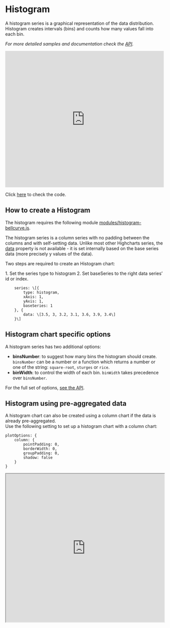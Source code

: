 Histogram
===

A histogram series is a graphical representation of the data distribution. Histogram creates intervals (bins) and counts how many values fall into each bin.

_For more detailed samples and documentation check the [API](http://api.highcharts.com/highcharts/plotOptions.histogram)._

<iframe width="320" height="240" style="width: 100%; height: 432px; border: none;" src=https://www.highcharts.com/samples/view.php?path=highcharts/demo/histogram></iframe>

Click [here](https://jsfiddle.net/gh/get/library/pure/highcharts/highcharts/tree/master/samples/highcharts/demo/histogram/) to check the code.

How to create a Histogram
-------------------------

The histogram requires the following module [modules/histogram-bellcurve.js](https://code.highcharts.com/modules/histogram-bellcurve.js).

The histogram series is a column series with no padding between the columns and with self-setting data. Unlike most other Highcharts series, the [data](http://api.highcharts.com/highcharts/series.histogram) property is not available - it is set internally based on the base series data (more precisely y values of the data).

Two steps are required to create an Histogram chart:

1\. Set the series type to histogram 2. Set baseSeries to the right data series’ id or index.

    
        series: \[{
            type: histogram,
            xAxis: 1,
            yAxis: 1,
            baseSeries: 1
        }, {
            data: \[3.5, 3, 3.2, 3.1, 3.6, 3.9, 3.4\]
        }\]
    

Histogram chart specific options
--------------------------------

A histogram series has two additional options:

*   **binsNumber**: to suggest how many bins the histogram should create. `binsNumber` can be a number or a function which returns a number or one of the string: `square-root`, `sturges` or `rice`.
*   **binWidth**: to control the width of each bin. `binWidth` takes precedence over `binsNumber`.

For the full set of options, [see the API](http://api.highcharts.com/highcharts/plotOptions.histogram).

Histogram using pre-aggregated data
-----------------------------------

A histogram chart can also be created using a column chart if the data is already pre-aggregated.  
Use the following setting to set up a histogram chart with a column chart:

    
    plotOptions: {
        column: {
            pointPadding: 0,
            borderWidth: 0,
            groupPadding: 0,
            shadow: false
        }
    }

<iframe width="100%" height="470" style="null" src=https://jsfiddle.net/mushigh/18b1vun9/5/embedded/result></iframe>
